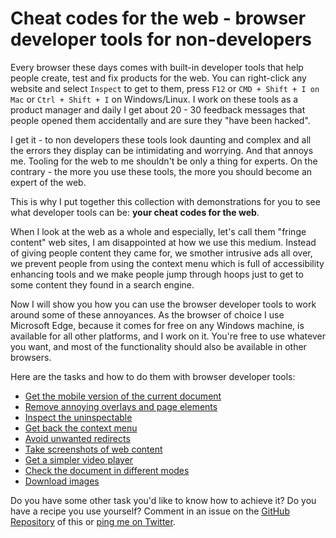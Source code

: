 # Cheat codes for the web - browser developer tools for non-developers

Every browser these days comes with built-in developer tools that help people create, test and fix products for the web. You can right-click any website and select `Inspect` to get to them, press `F12` or `CMD + Shift + I on Mac` or `Ctrl + Shift + I` on Windows/Linux. I work on these tools as a product manager and daily I get about 20 - 30 feedback messages that people opened them accidentally and are sure they "have been hacked".

I get it - to non developers these tools look daunting and complex and all the errors they display can be intimidating and worrying. And that annoys me. Tooling for the web to me shouldn't be only a thing for experts. On the contrary - the more you use these tools, the more you should become an expert of the web. 

This is why I put together this collection with demonstrations for you to see what developer tools can be: **your cheat codes for the web**.

When I look at the web as a whole and especially, let's call them "fringe content" web sites, I am disappointed at how we use this medium. Instead of giving people content they came for, we smother intrusive ads all over, we prevent people from using the context menu which is full of accessibility enhancing tools and we make people jump through hoops just to get to some content they found in a search engine.

Now I will show you how you can use the browser developer tools to work around some of these annoyances. As the browser of choice I use Microsoft Edge, because it comes for free on any Windows machine, is available for all other platforms, and I work on it. You're free to use whatever you want, and most of the functionality should also be available in other browsers. 

Here are the tasks and how to do them with browser developer tools:

* [Get the mobile version of the current document](mobile.md)
* [Remove annoying overlays and page elements](overlays.md)
* [Inspect the uninspectable](inspect-no-context.md)
* [Get back the context menu](context-menu.md)
* [Avoid unwanted redirects](remove-redirects.md)
* [Take screenshots of web content](screenshots.md)
* [Get a simpler video player](videoplayer.md)
* [Check the document in different modes](page-modes.md)
* [Download images](download-images.md)

Do you have some other task you'd like to know how to achieve it? Do you have a recipe you use yourself? Comment in an issue on the [GitHub Repository](https://github.com/codepo8/web-cheatcodes) of this or [ping me on Twitter](https://twitter.com/codepo8).
